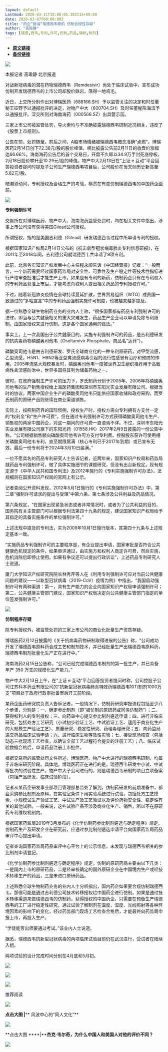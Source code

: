 ```yaml
---
layout: default
Lastmod: 2020-03-11T18:08:05.382115+00:00
date: 2020-03-07T00:00:00Z
title: "药企“揩油”瑞德西韦商机 仿制合规性存疑"
author: "高瑜静"
tags: [瑞德,西韦,专利,许可,仿制,药品,强制,制剂]
---
```


* [**原文链接**](https://mp.weixin.qq.com/s/sYWgiVSGgYvtKwsWqMwOyg)
* [**备份链接**](http://archive.ph/WiJMq)


![](/images/post/5fdb3f87f44cf8ae08d41ad1e0b84841.jpg)

本报记者 高瑜静 北京报道

对战新冠病毒的潜在药物瑞德西韦（Remdesivir）尚处于临床试验中，宣布成功仿制开发瑞德西韦的上市公司却股价跌宕，落得一地鸡毛。

近日，上交所分别作出对博瑞医药（688166.SH）予以监管关注的决定和时任董秘王征野予以通报批评的决定，对物产中大（600704.SH）及时任董秘陈海滨予以通报批评。深交所则对海南海药（000566.SZ）出具警示函。

三家上市公司被监管处罚，导火索均与不准确披露瑞德西韦研制近况相关，违反了《股票上市规则》。

公告在前，处罚随至。前后之间，A股市场情绪被瑞德西韦概念准确“点燃”。博瑞医药2月14日创下72.38元/股的股价峰值，相比披露公告前2月11日的收盘价涨幅达66.66%。海南海药公告后的首个交易日，开盘不久即以34.9万手封死涨停板，2月18日股价攀升至10.29元/股的峰值。物产中大2月13日在“上证 e 互动”平台回答投资者提问时提及子公司生产瑞德西韦项目后，公司股价在当天创历史新高至5.82元/股。

暗潮涌动间，专利授权及合格生产的考验，横贯在有意仿制瑞德西韦的中国药企面前。

![](/images/post/bc3576ff279d80264ac4f6d7a60432f9.jpg)

**专利强制许可**

交易所在对博瑞医药、物产中大、海南海药监管处罚时，均在相关文件中指出，涉事上市公司没有获得美国Gilead公司授权。

所谓授权，指的是美国吉利德（Gilead）研发瑞德西韦过程中所申请专利的授权。

根据国家知识产权局2月14日公布的《抗击新型冠状病毒肺炎专利信息研报》，在2011年至2018年间，吉利德公司就瑞德西韦共申请了9项专利。

此前，北京务实知识产权发展中心主任程永顺告诉《中国经营报》记者：“一般而言，一个新药需要经过国家药监局对安全性、可靠性及生产稳定性等技术性指标进行严格审查批准后才能生产上市。如果是有专利的新药，仿制药企只有在专利权人的专利药品获准上市后，才能考虑向权利人提出相关药品的专利授权许可。”

不过，随着新冠肺炎疫情在全球持续蔓延扩散，世界贸易组织（WTO）成员国一致通过的“多哈宣言”中的专利药品强制实施许可制度，也被越来越多提及。

据一位熟悉全球生物制药业务的业内人士称，“很多国家都有药品专利强制许可的法律，即当与公共健康相关的重大灾难发生，药品生产企业可以申请免除专利限制，由国家授权来进行仿制，这是各个国家通用的做法。”

事实上，上一次我国出于公共健康目的，实施专利强制许可的药品，是吉利德研发的抗病毒药物磷酸奥司他韦（Oseltamivir Phosphate，商品名“达菲”）。

磷酸奥司他韦是由吉利德研发、罗氏全球商业化的一种专利原研药，对甲型流感，乙型流感，H5N1、H9N2等亚型禽流感病毒引起的流行性感冒有治疗和预防的作用。2005年流感大规模暴发时，磷酸奥司他韦一度被世界卫生组织推荐用于高致病性禽流感防治中，世界多国将其列为储备药物之一。

彼时，在政府强制生产许可的压力下，罗氏制药分别于2005年、2006年将磷酸奥司他韦的生产销售授权给上海医药集团和深圳市东阳光实业发展有限公司。根据当时的协议，两家中国企业生产的磷酸奥司他韦只能供应国家收储和政府采购，而罗氏制药的原研产品则继续在商业渠道销售。

实际上，按照制药界的国际惯例，授权生产时，授权方需向专利拥有方支付一定的“权利金”和“生产许可费”。但在通过专利强制许可方式获得磷酸奥司他韦生产、销售权的两家中国药企，对这一期间的许可费一直语焉不详。不过，深圳市东阳光实业发展有限公司旗下的东阳光药（01558.HK）2017年2月9日披露的一份公告中称，“公司根据销售额向磷酸奥司他韦许可方支付专利费。控股股东获许可使用相关磷酸奥司他韦专利，直至期限届满（核心专利已于2017年到期）或已宣布无效。最后一份专利将于2024年3月10日届满。”

一位不愿具名的药品专利研究人士告诉记者，近两年来，国家知识产权局和药监局就药品专利强制许可，做了具体实施细节的课题研究，但没有出台新规定。现有规定源于《中华人民共和国专利法》及2012年施行的《专利实施强制许可办法》，法规细则在国家知识产权局的官网上有公示。

记者查阅公开资料发现，2012年5月1日施行的《专利实施强制许可办法》中，第二章“强制许可请求的提出与受理”中第六条、第七条涉及公共利益及药品情况。

第六条规定，“在国家出现紧急状态或者非常情况时，或者为了公共利益的目的，国务院有关主管部门可以根据专利法第四十九条的规定，建议国家知识产权局给予其指定的具备实施条件的单位强制许可。”

上述法规中提及的专利法，实为2009年10月1日施行版本，其第四十九条与上述规定基本一致。

“实施药品专利强制许可的主要程序是，有企业提出申请，国家审批是否符合公共健康危机规定的条件，如果审评通过，由实施方和权利人商定许可费，然后实施，危机消除后即停止使用。如果有争议还可以提出行政诉讼”，上述药品专利研究人士说道。

厦门大学知识产权研究院院长林秀芹等人在《利用专利强制许可应对当前公共健康问题的建议——以新型冠状病毒（2019-CoV）疫情为例》中指出，“我国启动强制许可有两种渠道：第一，具有生产能力的企业向国家知识产权局申请强制许可；第二，公共健康主管部门建议，国家知识产权局决定向公共健康主管部门指定的单位签发强制许可。”

![](/images/post/bc3576ff279d80264ac4f6d7a60432f9.jpg)

**仿制程序存疑**

除专利授权外，被监管处罚的三家上市公司的商业化批量生产资质存疑。

博瑞医药2月12日披露的《关于抗病毒药物研制取得进展的公告》称，“公司成功开发了瑞德西韦原料药合成工艺和制剂技术，并已经批量生产出瑞德西韦原料药，瑞德西韦制剂批量化生产正在进行中。”

海南海药2月15日公告称，“公司已经完成瑞德西韦制剂的第一批生产，并已具备年产 350 万支的规模化生产能力。”

物产中大2月13日上午，在“上证 e 互动”平台回答投资者提问时称，公司控股子公司江苏科本药业有限公司的“抗新型冠状病毒肺炎特效药瑞德西韦10T/制剂1000万支”项目处于政府行政审批备案后开工前阶段。

某药企医药研究院负责人告诉记者，一般情况下，仿制药研究申报流程包括至少八个步骤，分别是：一、确定参比制剂（即“被仿制的原研药或同类仿制药”）；二、获得权利人的专利授权；三、向药审中心提交参比制剂遴选申请；四、进行非临床研究，包括处方工艺研究（小试初步验证工艺、中试验证工艺、适用于商业化生产的大规模生产验证工艺）、质量研究、稳定性研究、药理毒理研究；五、向药监局递交药品临床试验申请；六、进行临床生物等效性实验；七、接受现场核查（包括动态三批现场工艺检查，以确认全部工艺过程符合提交的注册工艺）；八、临床试验数据合格后，申请药品注册上市批件。

根据交易所的监管处罚文件所述，博瑞医药、物产中大进行的瑞德西韦研制，均属于非临床研究阶段。具体地，博瑞医药正在进行的是，瑞德西韦研发中小试、中试等批次的试验性生产。物产中大子公司进行的，则是瑞德西韦研制的项目立项备案（包括产品研发、临床试验阶段）。

记者从某药企研发事业部项目管理部总监处了解到，仿制药研发的前期准备中，都会采购参比制剂及原料，在实验室条件下用实验系统进行试验，包括处方工艺摸索、小规模试生产验证工艺、中试生产及工艺验证以及评价药物安全性、稳定性有关的其他试验。一般来说，这些试验产品不涉及商业化生产、销售，所以不在原研药专利维权机制内。

根据国家药监局2019年3月发布的《化学仿制药参比制剂遴选与确定程序》规定，仿制药生产及研发企业在研究前，应通过参比制剂遴选申请平台向国家药监局药品审评中心提出申请。

记者查询国家药监局药品审评中心平台上的公示信息，未发现与瑞德西韦相关的参比制剂申请登记。

《化学仿制药参比制剂遴选与确定程序》规定，仿制的原研药品主要由以下几类：一是国内上市的原研药品，二是经审核确定的国外原研企业在中国境内生产或经技术转移生产的药品，三是未进口原研药品。

上述熟悉全球生物制药业务的业内人士分析指出，国内药企如果要合规仿制瑞德西韦，那很可能是通过吉利德公司技术转移授权给中国药企进行仿制。如果是通过技术转移渠道来做瑞德西韦的仿制药，获得授权的中国药企，只需要在预备生产瑞德西韦的工厂进行稳定性研究，通过试验了解制剂在温度、湿度、光线照射等各种环境因素的影响下的变化，经过药监部门现场工艺检查合格后，才能最终向药监局申报上市，再投入生产。

“学徒能否出师要通过考试。”该业内人士说道。

据悉，瑞德西韦抗新型冠状病毒的两项临床试验目前仍在武汉进行，受试者在陆续入组。

两项试验的设计完成时间分别在4月底和5月初。

[![](/images/post/c2249a13ced555acfcf85a0a1f9aea19.jpg)](https://e.vhall.com/subject/view/599011308)

[![](/images/post/00b20e8ffaf8ff0b29f2cbf7609e133a.jpg)](https://shop45422698.m.youzan.com/wscshop/showcase/homepage?kdt_id=45230530&sf=wx_sm&is_share=1&from_uuid=7d0e9114-2a99-7d23-8c41-a2469d1eb731&atr_ps=undefined&redirect_count=1)  

  

![](/images/post/43b7a57fd045be64890b8526d60a1277.jpg)

  

推荐阅读

[![](/images/post/86e307f5971618299d1c636ae570966c.jpg)](http://mp.weixin.qq.com/s?__biz=MjA5NTMyOTMwMQ==&mid=2651972461&idx=1&sn=d27a0c23f3c939e0a756c33acd6e5bb6&chksm=4f3e841778490d01f89c720d67ed33767d86f7d811d45617482bcf738aa465a3804045e0976e&scene=21#wechat_redirect)

**点击大图 |**** 风波中心的“同人文化”**  

  

[![](/images/post/77cf55ba5443ab6e69128243cdfa4953.jpg)](http://mp.weixin.qq.com/s?__biz=MjA5NTMyOTMwMQ==&mid=2651972386&idx=1&sn=57e461b55ad5eb889c4d40e35b437dfe&chksm=4f3e845878490d4e739c9eacc7a606c2468f798b0bd04f7a430c0ca740cff1bc24422d5a7b08&scene=21#wechat_redirect)

**点击大图 ****|****杰克·韦尔奇，为什么中国人和美国人对他的评价不同？**  

  

![](/images/post/f3501c0a0df0124df45b227b216c07a4.jpg)

